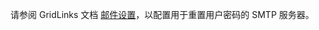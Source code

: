 请参阅 GridLinks 文档 [邮件设置](https://docs.codingas.com/docs/user-guide/ui/mail-settings/)，以配置用于重置用户密码的 SMTP 服务器。